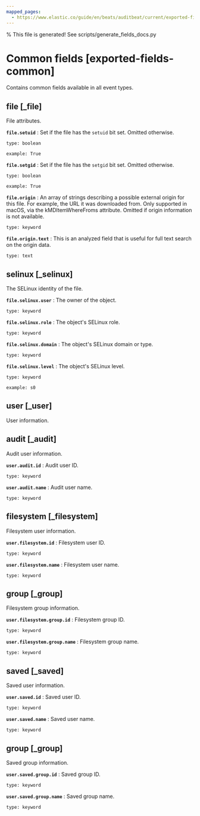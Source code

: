 ```yaml
---
mapped_pages:
  - https://www.elastic.co/guide/en/beats/auditbeat/current/exported-fields-common.html
---
```


% This file is generated! See scripts/generate_fields_docs.py

# Common fields [exported-fields-common]

Contains common fields available in all event types.

## file [_file]

File attributes.

**`file.setuid`**
:   Set if the file has the `setuid` bit set. Omitted otherwise.

    type: boolean

    example: True


**`file.setgid`**
:   Set if the file has the `setgid` bit set. Omitted otherwise.

    type: boolean

    example: True


**`file.origin`**
:   An array of strings describing a possible external origin for this file. For example, the URL it was downloaded from. Only supported in macOS, via the kMDItemWhereFroms attribute. Omitted if origin information is not available.

    type: keyword


**`file.origin.text`**
:   This is an analyzed field that is useful for full text search on the origin data.

    type: text


## selinux [_selinux]

The SELinux identity of the file.

**`file.selinux.user`**
:   The owner of the object.

    type: keyword


**`file.selinux.role`**
:   The object's SELinux role.

    type: keyword


**`file.selinux.domain`**
:   The object's SELinux domain or type.

    type: keyword


**`file.selinux.level`**
:   The object's SELinux level.

    type: keyword

    example: s0


## user [_user]

User information.

## audit [_audit]

Audit user information.

**`user.audit.id`**
:   Audit user ID.

    type: keyword


**`user.audit.name`**
:   Audit user name.

    type: keyword


## filesystem [_filesystem]

Filesystem user information.

**`user.filesystem.id`**
:   Filesystem user ID.

    type: keyword


**`user.filesystem.name`**
:   Filesystem user name.

    type: keyword


## group [_group]

Filesystem group information.

**`user.filesystem.group.id`**
:   Filesystem group ID.

    type: keyword


**`user.filesystem.group.name`**
:   Filesystem group name.

    type: keyword


## saved [_saved]

Saved user information.

**`user.saved.id`**
:   Saved user ID.

    type: keyword


**`user.saved.name`**
:   Saved user name.

    type: keyword


## group [_group]

Saved group information.

**`user.saved.group.id`**
:   Saved group ID.

    type: keyword


**`user.saved.group.name`**
:   Saved group name.

    type: keyword


